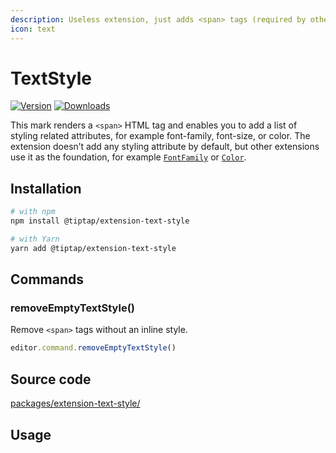 ```yaml
---
description: Useless extension, just adds <span> tags (required by other extensions though).
icon: text
---
```


# TextStyle
[![Version](https://img.shields.io/npm/v/@tiptap/extension-text-style.svg?label=version)](https://www.npmjs.com/package/@tiptap/extension-text-style)
[![Downloads](https://img.shields.io/npm/dm/@tiptap/extension-text-style.svg)](https://npmcharts.com/compare/@tiptap/extension-text-style?minimal=true)

This mark renders a `<span>` HTML tag and enables you to add a list of styling related attributes, for example font-family, font-size, or color. The extension doesn’t add any styling attribute by default, but other extensions use it as the foundation, for example [`FontFamily`](/api/extensions/font-family) or [`Color`](/api/extensions/color).

## Installation
```bash
# with npm
npm install @tiptap/extension-text-style

# with Yarn
yarn add @tiptap/extension-text-style
```

## Commands

### removeEmptyTextStyle()
Remove `<span>` tags without an inline style.

```js
editor.command.removeEmptyTextStyle()
```

## Source code
[packages/extension-text-style/](https://github.com/ueberdosis/tiptap/blob/main/packages/extension-text-style/)

## Usage
<tiptap-demo name="Marks/TextStyle"></tiptap-demo>
